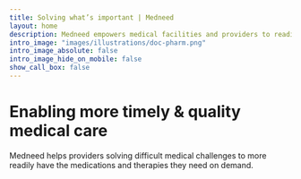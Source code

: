 ```yaml
---
title: Solving what’s important | Medneed
layout: home
description: Medneed empowers medical facilities and providers to readily have the medications and therapies they need.
intro_image: "images/illustrations/doc-pharm.png"
intro_image_absolute: false
intro_image_hide_on_mobile: false
show_call_box: false
---
```


# Enabling more timely & quality medical care

Medneed helps providers solving difficult medical challenges to more readily have the medications and therapies they need on demand. 


